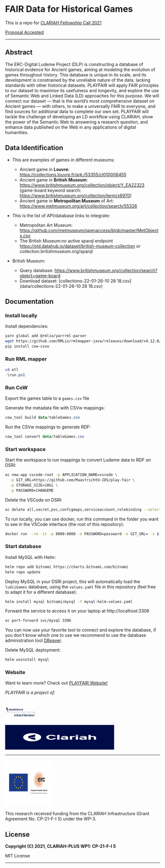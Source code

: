 
# FAIR Data for Historical Games

This is a repo for [CLARIAH Fellowship Call 2021](https://www.clariah.nl/news/clariah-fellowship-call-2021)

[Proposal Accepted](files/CLARIAH-F-2021_paper.pdf)

---

## Abstract

The ERC-Digital Ludeme Project (DLP) is constructing a database of historical evidence for Ancient games, aiming at modeling the evolution of games throughout history. This database is unique in its scale, and its development is constrained by the unreliable nature of the data, lacking standards with other historical datasets. PLAYFAIR will apply FAIR principles to our dataset to maximise its usefulness and longevity, and explore the use of Semantic Web and Linked Data (LD) approaches for this purpose.
We will connect our dataset — that is the world’s most comprehensive dataset on Ancient games — with others, to make a universally FAIR to everyone, and find sources for additional data to complete our own set.
PLAYFAIR will tackle the challenge of developing an LD workflow using CLARIAH, show the power of the Semantic Web to answering a research question, and enhance data published on the Web in any applications of digital humanities.

## Data Identification

- This are examples of games in different museums:
    + Ancient game in **Louvre**: https://collections.louvre.fr/ark:/53355/cl010006455
    + Ancient game in **British Museum**: https://www.britishmuseum.org/collection/object/Y_EA22323 (game-board keyword search: https://www.britishmuseum.org/collection/term/x6970) 
    + Ancient game in **Metropolitan Museum** of Art: https://www.metmuseum.org/art/collection/search/55326

- This is the list of API/database links to integrate:
    + Metropolitan Art Museum: https://github.com/metmuseum/openaccess/blob/master/MetObjects.csv
    + The British Museum:no active sparql endpoint https://old.datahub.io/dataset/british-museum-collection or collection.britishmuseum.org/sparql


- British Museum:
  + Query database: https://www.britishmuseum.org/collection/search?object=game-board
  + Download dataset: [collections-22-01-26-10 28 18.csv](data/collections-22-01-26-10 28 18.csv)         
  


## Documentation

### Install locally

Install dependencies:

```bash
yarn global add @rmlio/yarrrml-parser
wget https://github.com/RMLio/rmlmapper-java/releases/download/v4.12.0/rmlmapper.jar
pip install cow-csvw
```

### Run RML mapper

```powershell
cd etl
.\run.ps1
```

### Run CoW

Export the games table to a `games.csv` file

Generate the metadata file with CSVw mappings:

```powershell
cow_tool build data/tableGames.csv
```

Run the CSVw mappings to generate RDF:

```powershell
cow_tool convert data/tableGames.csv
```

### Start workspace

Start the workspace to run mappings to convert Ludeme data to RDF on DSRI:

```bash
oc new-app vscode-root -p APPLICATION_NAME=vscode \
  -p GIT_URL=https://github.com/MaastrichtU-IDS/play-fair \
  -p STORAGE_SIZE=10Gi \
  -p PASSWORD=CHANGEME
```

Delete the VSCode on DSRI:

```bash
oc delete all,secret,pvc,configmaps,serviceaccount,rolebinding --selector app=vscode
```

To run locally, you can use docker, run this command in the folder you want to see in the VSCode interface (the root of this repository):

```bash
docker run --rm -it -p 8080:8080 -e PASSWORD=password -e GIT_URL= -v $(pwd):/home/coder/project ghcr.io/maastrichtu-ids/code-server:latest
```

### Start database

Install MySQL with Helm:

```bash
helm repo add bitnami https://charts.bitnami.com/bitnami
helm repo update
```

Deploy MySQL in your DSRI project, this will automatically load the `ludiiGames` database, using the `values.yaml` file in this repository (feel free to adapt it for a different database):

```bash
helm install mysql bitnami/mysql -f mysql-helm-values.yaml
```

Forward the service to access it on your laptop at http://localhost:3306

```bash
oc port-forward svc/mysql 3306
```

You can now use your favorite tool to connect and explore the database, if you don't know which one to use we recommend to use the database administration tool [DBeaver](https://dbeaver.io/).

Delete MySQL deployment:

```bash
helm uninstall mysql
```


### Website

Want to learn more? Check out [PLAYFAIR Website!](https://www.clariah.nl/projects?page=2/)

_PLAYFAIR is a project of:_

<a href="https://www.maastrichtuniversity.nl/research/institute-data-science"><img src="images/Logo_IDS.jpg" width="100px" height="80px" alt="Institute of Data Science" /></a>&emsp;&emsp;&emsp;&emsp;<a href="https://www.clariah.nl//"><img src="images/Logo_Clariah.png" alt="Senseable City Lab Logo" width="355px" height="80px"/></a>

---


<a href="http://www.ludeme.eu/"><img src="images/LOGO_ERC-FLAG_EU_.jpg" width="150px" height="150px" alt="Ludeme Project Logo" /></a>

This research received funding from the CLARIAH Infrastructure (Grant Agreement No. CP-21-F-I 5) under the WP-3.
## License

**Copyright (C) 2021, CLARIAH-PLUS WP1: CP-21-F-I 5**

MIT License 

---

